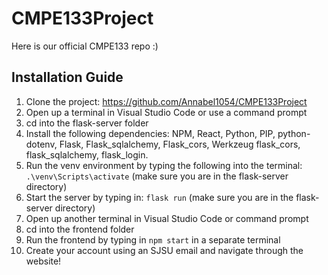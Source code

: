 # CMPE133Project
Here is our official CMPE133 repo :)

## Installation Guide
1. Clone the project: https://github.com/Annabel1054/CMPE133Project 
2. Open up a terminal in Visual Studio Code or use a command prompt
3. cd into the flask-server folder
4. Install the following dependencies: NPM, React, Python, PIP, python-dotenv, Flask, Flask_sqlalchemy, Flask_cors, Werkzeug flask_cors, flask_sqlalchemy, flask_login.
5. Run the venv environment by typing the following into the terminal: `.\venv\Scripts\activate` (make sure you are in the flask-server directory)
6. Start the server by typing in: `flask run` (make sure you are in the flask-server directory)
7. Open up another terminal in Visual Studio Code or command prompt
8. cd into the frontend folder  
9. Run the frontend by typing in `npm start` in a separate terminal 
10. Create your account using an SJSU email and navigate through the website!
